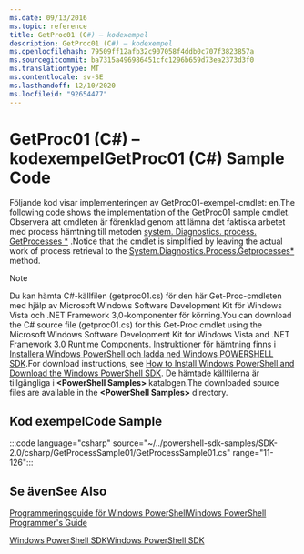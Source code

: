 ```yaml
---
ms.date: 09/13/2016
ms.topic: reference
title: GetProc01 (C#) – kodexempel
description: GetProc01 (C#) – kodexempel
ms.openlocfilehash: 79509ff12afb32c907058f4ddb0c707f3823857a
ms.sourcegitcommit: ba7315a496986451cfc1296b659d73ea2373d3f0
ms.translationtype: MT
ms.contentlocale: sv-SE
ms.lasthandoff: 12/10/2020
ms.locfileid: "92654477"
---
```

# <a name="getproc01-c-sample-code"></a><span data-ttu-id="b17d4-103">GetProc01 (C#) – kodexempel</span><span class="sxs-lookup"><span data-stu-id="b17d4-103">GetProc01 (C#) Sample Code</span></span>

<span data-ttu-id="b17d4-104">Följande kod visar implementeringen av GetProc01-exempel-cmdlet: en.</span><span class="sxs-lookup"><span data-stu-id="b17d4-104">The following code shows the implementation of the GetProc01 sample cmdlet.</span></span> <span data-ttu-id="b17d4-105">Observera att cmdleten är förenklad genom att lämna det faktiska arbetet med process hämtning till metoden [system. Diagnostics. process. GetProcesses \*](/dotnet/api/System.Diagnostics.Process.GetProcesses) .</span><span class="sxs-lookup"><span data-stu-id="b17d4-105">Notice that the cmdlet is simplified by leaving the actual work of process retrieval to the [System.Diagnostics.Process.Getprocesses\*](/dotnet/api/System.Diagnostics.Process.GetProcesses) method.</span></span>

> [!NOTE]
> <span data-ttu-id="b17d4-106">Du kan hämta C#-källfilen (getproc01.cs) för den här Get-Proc-cmdleten med hjälp av Microsoft Windows Software Development Kit för Windows Vista och .NET Framework 3,0-komponenter för körning.</span><span class="sxs-lookup"><span data-stu-id="b17d4-106">You can download the C# source file (getproc01.cs) for this Get-Proc cmdlet using the Microsoft Windows Software Development Kit for Windows Vista and .NET Framework 3.0 Runtime Components.</span></span> <span data-ttu-id="b17d4-107">Instruktioner för hämtning finns i [Installera Windows PowerShell och ladda ned Windows POWERSHELL SDK](/powershell/scripting/developer/installing-the-windows-powershell-sdk).</span><span class="sxs-lookup"><span data-stu-id="b17d4-107">For download instructions, see [How to Install Windows PowerShell and Download the Windows PowerShell SDK](/powershell/scripting/developer/installing-the-windows-powershell-sdk).</span></span>
> <span data-ttu-id="b17d4-108">De hämtade källfilerna är tillgängliga i **\<PowerShell Samples>** katalogen.</span><span class="sxs-lookup"><span data-stu-id="b17d4-108">The downloaded source files are available in the **\<PowerShell Samples>** directory.</span></span>

## <a name="code-sample"></a><span data-ttu-id="b17d4-109">Kod exempel</span><span class="sxs-lookup"><span data-stu-id="b17d4-109">Code Sample</span></span>

:::code language="csharp" source="~/../powershell-sdk-samples/SDK-2.0/csharp/GetProcessSample01/GetProcessSample01.cs" range="11-126":::

## <a name="see-also"></a><span data-ttu-id="b17d4-110">Se även</span><span class="sxs-lookup"><span data-stu-id="b17d4-110">See Also</span></span>

[<span data-ttu-id="b17d4-111">Programmeringsguide för Windows PowerShell</span><span class="sxs-lookup"><span data-stu-id="b17d4-111">Windows PowerShell Programmer's Guide</span></span>](./windows-powershell-programmer-s-guide.md)

[<span data-ttu-id="b17d4-112">Windows PowerShell SDK</span><span class="sxs-lookup"><span data-stu-id="b17d4-112">Windows PowerShell SDK</span></span>](../windows-powershell-reference.md)
